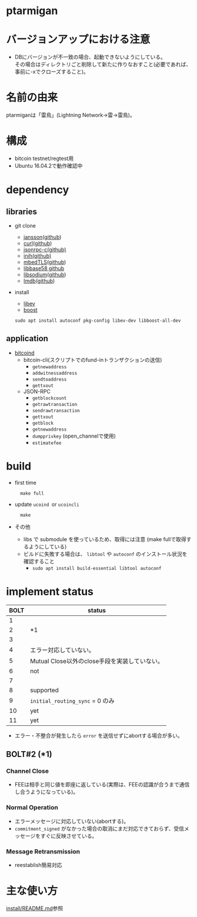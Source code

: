 ptarmigan
====

# バージョンアップにおける注意

* DBにバージョンが不一致の場合、起動できないようにしている。  
  その場合はディレクトリごと削除して新たに作りなおすこと(必要であれば、事前に-xでクローズすること)。


# 名前の由来

ptarmiganは「雷鳥」(Lightning Network→雷→雷鳥)。  


# 構成

* bitcoin testnet/regtest用
* Ubuntu 16.04.2で動作確認中


# dependency

## libraries

* git clone
    * [jansson](http://www.digip.org/jansson/)([github](https://github.com/akheron/jansson))
    * [curl](https://curl.haxx.se/)([github](https://github.com/curl/curl))
    * [jsonrpc-c(github)](https://github.com/hmng/jsonrpc-c)
    * [inih(github)](https://github.com/benhoyt/inih)
    * [mbedTLS](https://tls.mbed.org/)([github](https://github.com/ARMmbed/mbedtls))
    * [libbase58 github](https://github.com/luke-jr/libbase58)
    * [libsodium](https://download.libsodium.org/doc/)([github](https://github.com/jedisct1/libsodium))
    * [lmdb](https://symas.com/lightning-memory-mapped-database/)([github](https://github.com/LMDB/lmdb))

* install
    * [libev](http://software.schmorp.de/pkg/libev.html)
    * [boost](http://www.boost.org/)

    `sudo apt install autoconf pkg-config libev-dev libboost-all-dev`


## application

* [bitcoind](https://github.com/bitcoin/bitcoin)
    * bitcoin-cli(スクリプトでのfund-inトランザクションの送信)
        * `getnewaddress`
        * `addwitnessaddress`
        * `sendtoaddress`
        * `gettxout`
    * JSON-RPC
        * `getblockcount`
        * `getrawtransaction`
        * `sendrawtransaction`
        * `gettxout`
        * `getblock`
        * `getnewaddress`
        * `dumpprivkey` (open_channelで使用)
        * `estimatefee`


# build

* first time

        make full

* update `ucoind `or `ucoincli`

        make

* その他
    * libs で submodule を使っているため、取得には注意 (make fullで取得するようにしている)
    * ビルドに失敗する場合は、 `libtool` や `autoconf` のインストール状況を確認すること
        * `sudo apt install build-essential libtool autoconf`


# implement status

| BOLT | status |
|------|-------|
|  1   |  |
|  2   | \*1 |
|  3   |  |
|  4   | エラー対応していない。 |
|  5   | Mutual Close以外のclose手段を実装していない。 |
|  6   | not |
|  7   |  |
|  8   | supported |
|  9   | `initial_routing_sync` = 0 のみ |
|  10  | yet |
|  11  | yet |

* エラー・不整合が発生したら `error` を送信せずにabortする場合が多い。


## BOLT#2 (\*1)

### Channel Close
* FEEは相手と同じ値を即座に返している(実際は、FEEの認識が合うまで通信し合うようになっている)。


### Normal Operation
* エラーメッセージに対応していない(abortする)。
* `commitment_signed` がなかった場合の取消にまだ対応できておらず、受信メッセージをすぐに反映させている。


### Message Retransmission
* reestablish簡易対応


# 主な使い方
[install/README.md](install/README.md)参照

